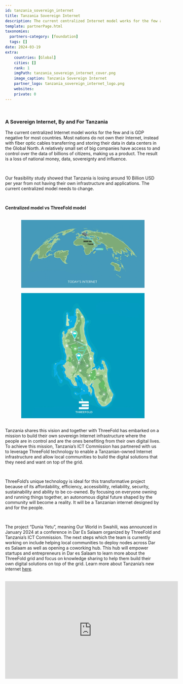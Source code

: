```yaml
---
id: tanzania_sovereign_internet
title: Tanzania Sovereign Internet
description: The current centralized Internet model works for the few and is GDP negative for most countries. 
template: partnerPage.html
taxonomies:
  partners-category: [foundation]
  tags: []
date: 2024-03-19
extra:
    countries: [Global]
    cities: []
    rank: 1
    imgPath: tanzania_sovereign_internet_cover.png
    image_caption: Tanzania Sovereign Internet
    partner_logo: tanzania_sovereign_internet_logo.png
    websites: 
    private: 0
---
```


<br/>

### **A Sovereign Internet, By and For Tanzania**
The current centralized Internet model works for the few and is GDP negative for most countries. Most nations do not own their Internet, instead with fiber optic cables transferring and storing their data in data centers in the Global North. A relatively small set of big companies have access to and control over the data of billions of citizens, making us a product. The result is a loss of national money, data, sovereignty and influence.

<br>

Our feasibility study showed that Tanzania is losing around 10 Billion USD per year from not having their own infrastructure and applications. The current centralized model needs to change.

<br>

**Centralized model vs ThreeFold model**

<br>

<div style="display: flex; justify-content: center;">
    <img src="todays_internet.png" alt="tanzania_sovereign_internet" width="400"/>
</div>

<br>

<div style="display: flex; justify-content: center;">
    <img src="threefold_internet.jpeg" alt="tanzania_sovereign_internet" width="400"/>
</div>

<br>

Tanzania shares this vision and together with ThreeFold has embarked on a mission to build their own sovereign Internet infrastructure where the people are in control and are the ones benefiting from their own digital lives. To achieve this mission, Tanzania’s ICT Commission has partnered with us to leverage ThreeFold technology to enable a Tanzanian-owned Internet infrastructure and allow local communities to build the digital solutions that they need and want on top of the grid.

<br/>

ThreeFold’s unique technology is ideal for this transformative project because of its affordability, efficiency, accessibility, reliability, security, sustainability and ability to be co-owned. By focusing on everyone owning and running things together, an autonomous digital future shaped by the community will become a reality. It will be a Tanzanian internet designed by and for the people.  

<br>

The project “Dunia Yetu”, meaning Our World in Swahili, was announced in January 2024 at a conference in Dar Es Salaam organized by ThreeFold and Tanzania’s ICT Commission. The next steps which the team is currently working on include helping local communities to deploy nodes across Dar es Salaam as well as opening a coworking hub. This hub will empower startups and entrepreneurs in Dar es Salaam to learn more about the ThreeFold grid and focus on knowledge sharing to help them build their own digital solutions on top of the grid. Learn more about Tanzania’s new internet [here](https://www.threefold.io/blog/dunia-yetu/). 

<br/>

<iframe width="560" height="315" src="https://vimeo.com/919967495/340e62170b?share=copy" title="TBC News|Sovereign Internet: A game changer to Tanzania" frameborder="0" allow="accelerometer; autoplay; clipboard-write; encrypted-media; gyroscope; picture-in-picture; web-share" allowfullscreen></iframe>

